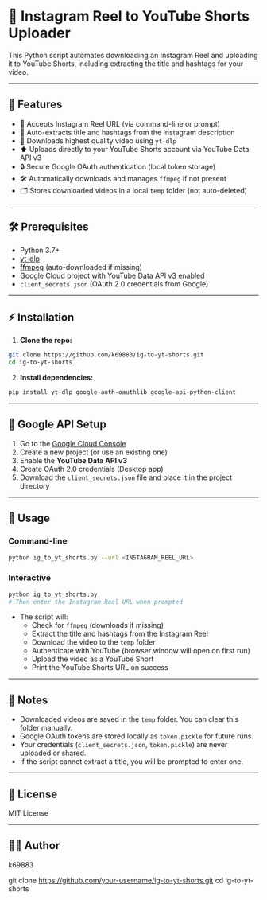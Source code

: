 # 📲 Instagram Reel to YouTube Shorts Uploader

This Python script automates downloading an Instagram Reel and uploading it to YouTube Shorts, including extracting the title and hashtags for your video.

---

## 🚀 Features

- 🔗 Accepts Instagram Reel URL (via command-line or prompt)
- 🧠 Auto-extracts title and hashtags from the Instagram description
- 📼 Downloads highest quality video using `yt-dlp`
- ⬆️ Uploads directly to your YouTube Shorts account via YouTube Data API v3
- 🔒 Secure Google OAuth authentication (local token storage)
- 🛠️ Automatically downloads and manages `ffmpeg` if not present
- 🗂️ Stores downloaded videos in a local `temp` folder (not auto-deleted)

---

## 🛠️ Prerequisites

- Python 3.7+
- [yt-dlp](https://github.com/yt-dlp/yt-dlp)
- [ffmpeg](https://ffmpeg.org/) (auto-downloaded if missing)
- Google Cloud project with YouTube Data API v3 enabled
- `client_secrets.json` (OAuth 2.0 credentials from Google)

---

## ⚡ Installation

1. **Clone the repo:**

```bash
git clone https://github.com/k69883/ig-to-yt-shorts.git
cd ig-to-yt-shorts
```

2. **Install dependencies:**

```bash
pip install yt-dlp google-auth-oauthlib google-api-python-client
```

---

## 🔑 Google API Setup

1. Go to the [Google Cloud Console](https://console.cloud.google.com/)
2. Create a new project (or use an existing one)
3. Enable the **YouTube Data API v3**
4. Create OAuth 2.0 credentials (Desktop app)
5. Download the `client_secrets.json` file and place it in the project directory

---

## 🚦 Usage

### Command-line

```bash
python ig_to_yt_shorts.py --url <INSTAGRAM_REEL_URL>
```

### Interactive

```bash
python ig_to_yt_shorts.py
# Then enter the Instagram Reel URL when prompted
```

- The script will:
  - Check for `ffmpeg` (downloads if missing)
  - Extract the title and hashtags from the Instagram Reel
  - Download the video to the `temp` folder
  - Authenticate with YouTube (browser window will open on first run)
  - Upload the video as a YouTube Short
  - Print the YouTube Shorts URL on success

---

## 📝 Notes

- Downloaded videos are saved in the `temp` folder. You can clear this folder manually.
- Google OAuth tokens are stored locally as `token.pickle` for future runs.
- Your credentials (`client_secrets.json`, `token.pickle`) are never uploaded or shared.
- If the script cannot extract a title, you will be prompted to enter one.

---

## 🪪 License

MIT License

---

## 🙋‍♂️ Author

k69883

git clone https://github.com/your-username/ig-to-yt-shorts.git
cd ig-to-yt-shorts
